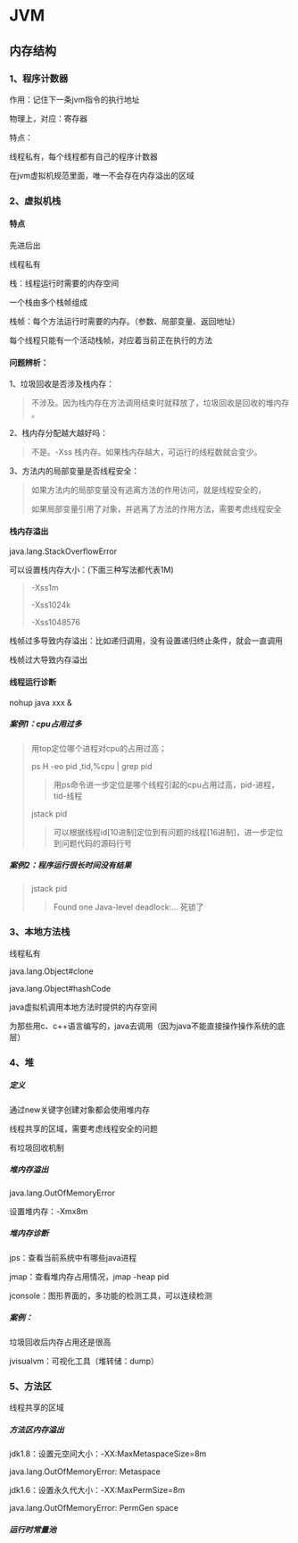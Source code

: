# JVM

## 内存结构

### 1、程序计数器

作用：记住下一条jvm指令的执行地址

物理上，对应：寄存器

特点：

线程私有，每个线程都有自己的程序计数器

在jvm虚拟机规范里面，唯一不会存在内存溢出的区域

### 2、虚拟机栈

#### 特点

先进后出

线程私有

栈：线程运行时需要的内存空间

一个栈由多个栈帧组成

栈帧：每个方法运行时需要的内存。（参数、局部变量、返回地址）

每个线程只能有一个活动栈帧，对应着当前正在执行的方法

#### 问题辨析：

1、垃圾回收是否涉及栈内存：

> 不涉及。因为栈内存在方法调用结束时就释放了，垃圾回收是回收的堆内存 。

2、栈内存分配越大越好吗：

> 不是。-Xss 栈内存。如果栈内存越大，可运行的线程数就会变少。

3、方法内的局部变量是否线程安全：

>如果方法内的局部变量没有逃离方法的作用访问，就是线程安全的，
>
>如果局部变量引用了对象，并逃离了方法的作用方法，需要考虑线程安全

#### 栈内存溢出

java.lang.StackOverflowError

可以设置栈内存大小：(下面三种写法都代表1M)

> -Xss1m
>
> -Xss1024k
>
> -Xss1048576

栈帧过多导致内存溢出：比如递归调用，没有设置递归终止条件，就会一直调用

栈帧过大导致内存溢出

#### 线程运行诊断

nohup java xxx &

##### 案例1：cpu占用过多

> 用top定位哪个进程对cpu的占用过高；
>
> 
>
>  ps H -eo pid ,tid,%cpu | grep pid
>
> > 用ps命令进一步定位是哪个线程引起的cpu占用过高，pid-进程，tid-线程
>
> 
>
> jstack pid
>
> > 可以根据线程id[10进制]定位到有问题的线程[16进制]，进一步定位到问题代码的源码行号

##### 案例2：程序运行很长时间没有结果

> jstack pid
>
> > Found one Java-level deadlock:...	死锁了

### 3、本地方法栈

线程私有

java.lang.Object#clone

java.lang.Object#hashCode

java虚拟机调用本地方法时提供的内存空间

为那些用c、c++语言编写的，java去调用（因为java不能直接操作操作系统的底层）

### 4、堆

##### 定义

通过new关键字创建对象都会使用堆内存

线程共享的区域，需要考虑线程安全的问题

有垃圾回收机制

##### 堆内存溢出

java.lang.OutOfMemoryError

设置堆内存：-Xmx8m

##### 堆内存诊断

jps：查看当前系统中有哪些java进程

jmap：查看堆内存占用情况，jmap -heap pid

jconsole：图形界面的，多功能的检测工具，可以连续检测

##### 案例：

垃圾回收后内存占用还是很高

jvisualvm：可视化工具（堆转储：dump）

### 5、方法区

线程共享的区域

##### 方法区内存溢出

jdk1.8：设置元空间大小：-XX:MaxMetaspaceSize=8m

java.lang.OutOfMemoryError: Metaspace



jdk1.6：设置永久代大小：-XX:MaxPermSize=8m

java.lang.OutOfMemoryError: PermGen space

##### 运行时常量池